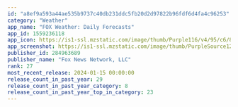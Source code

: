 ```yaml
---
id: "a8ef9a593a44ae535b9737c40db231ddc5fb20d2d97822b96fdf6d4fa4c96253"
category: "Weather"
app_name: "FOX Weather: Daily Forecasts"
app_id: 1559236118
app_icon: https://is1-ssl.mzstatic.com/image/thumb/Purple116/v4/95/c6/85/95c685e9-266f-0555-e0f7-5f3e5507ab8d/AppIcon-0-1x_U007emarketing-0-7-0-0-85-220-0.png/1024x1024bb.png
app_screenshot: https://is1-ssl.mzstatic.com/image/thumb/PurpleSource126/v4/74/38/dd/7438ddc8-ca4f-d5ff-3b34-6f6caa20c1ad/b468721b-5b3a-42f6-ad53-ac5b7037b136_Screen_1_-_Forecast_-_iOS_X.png/1242x2688bb.png
publisher_id: 284963689
publisher_name: "Fox News Network, LLC"
rank: 27
most_recent_release: 2024-01-15 00:00:00
release_count_in_past_year: 29
release_count_in_past_year_category: 8
release_count_in_past_year_top_in_category: 23
---
```

